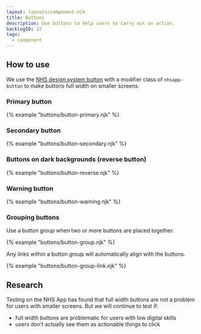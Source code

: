 ```yaml
---
layout: layouts/component.njk
title: Buttons
description: Use buttons to help users to carry out an action.
backlogID: 12
tags:
  - component
---
```


## How to use

We use the [NHS design system button](https://service-manual.nhs.uk/design-system/components/buttons) with a modifier class of `nhsapp-button` to make buttons full width on smaller screens.

### Primary button

{% example "buttons/button-primary.njk" %}

### Secondary button

{% example "buttons/button-secondary.njk" %}

### Buttons on dark backgrounds (reverse button)

{% example "buttons/button-reverse.njk" %}

### Warning button

{% example "buttons/button-warning.njk" %}

### Grouping buttons

Use a button group when two or more buttons are placed together.

{% example "buttons/button-group.njk" %}

Any links within a button group will automatically align with the buttons.

{% example "buttons/button-group-link.njk" %}

## Research

Testing on the NHS App has found that full width buttons are not a problem for users with smaller screens. But we will continue to test if:

- full width buttons are problematic for users with low digital skills
- users don’t actually see them as actionable things to click

